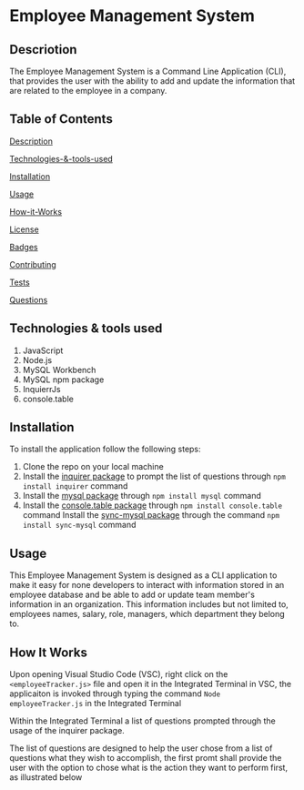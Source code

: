 # Employee Management System
## Descriotion
The Employee Management System is a Command Line Application (CLI), that provides the user with the ability to add and update the information that are related to the employee in a company.

## Table of Contents

[Description](#description)

[Technologies-&-tools-used](#Technologies-&-tools-used)

[Installation](#Installation)

[Usage](#usage)

[How-it-Works](#How-it-Works)

[License](#License)

[Badges](#Badges)

[Contributing](#contributing)

[Tests](#tests)

[Questions](#questions)

## Technologies & tools used
1. JavaScript
2. Node.js
3. MySQL Workbench
4. MySQL npm package
5. InquierrJs
6. console.table

## Installation
To install the application follow the following steps:
1. Clone the repo on your local machine
2. Install the [inquirer package](https://www.npmjs.com/package/inquirer) to prompt the list of questions through `npm install inquirer` command
3. Install the [mysql package](https://www.npmjs.com/package/mysql) through `npm install mysql` command
4. Install the [console.table package](https://www.npmjs.com/package/console.table) through `npm install console.table` command
Install the [sync-mysql package](https://www.npmjs.com/package/sync-mysql) through the command `npm install sync-mysql` command

## Usage
This Employee Management System is designed as a CLI application to make it easy for none developers to interact with information stored in an employee database and be able to add or update team member's information in an organization. This information includes but not limited to, employees names, salary, role, managers, which department they belong to.

## How It Works
Upon opening Visual Studio Code (VSC), right click on the `<employeeTracker.js>` file and open it in the Integrated Terminal in VSC, the applicaiton is invoked through typing the command `Node employeeTracker.js` in the Integrated Terminal

Within the Integrated Terminal a list of questions prompted through the usage of the inquirer package.

The list of questions are designed to help the user chose from a list of questions what they wish to accomplish, the first promt shall provide the user with the option to chose what is the action they want to perform first, as illustrated below




